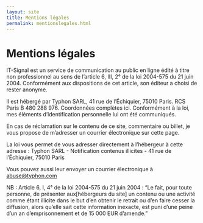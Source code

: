```yaml
---
layout: site
title: Mentions légales
permalink: mentionslegales.html
---
```


Mentions légales
========================


IT-Signal est un service de communication au public en ligne édité à titre non professionnel au sens de l’article 6, III, 2° de la loi 2004-575 du 21 juin 2004. Conformément aux dispositions de cet article, son éditeur a choisi de rester anonyme. 

Il est hébergé par Typhon SARL, 41 rue de l’Échiquier, 75010 Paris. RCS Paris B 480 288 976. Coordonnées complètes ici. Conformément à la loi, mes éléments d’identification personnelle lui ont été communiqués.

En cas de réclamation sur le contenu de ce site, commentaire ou billet, je vous propose de m’adresser un courrier électronique sur cette page.

La loi vous permet de vous adresser directement à l’hébergeur à cette adresse : 
Typhon SARL - Notification contenus illicites - 41 rue de l’Échiquier, 75010 Paris

Vous pouvez aussi leur envoyer un courrier électronique à abuse@typhon.com 

NB : Article 6, I, 4° de la loi 2004-575 du 21 juin 2004 :
“Le fait, pour toute personne, de présenter aux[hébergeurs du site] un contenu ou une activité comme étant illicite dans le but d’en obtenir le retrait ou d’en faire cesser la diffusion, alors qu’elle sait cette information inexacte, est puni d’une peine d’un an d’emprisonnement et de 15 000 EUR d’amende.”